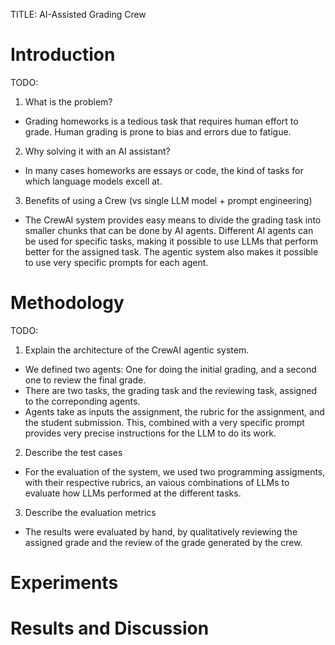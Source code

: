TITLE: AI-Assisted Grading Crew


# Introduction

TODO:
1. What is the problem?
- Grading homeworks is a tedious task that requires human effort to grade. Human grading is prone to bias and errors due to fatigue.
2. Why solving it with an AI assistant?
- In many cases homeworks are essays or code, the kind of tasks for which language models excell at.
3. Benefits of using a Crew (vs single LLM model + prompt engineering)
- The CrewAI system provides easy means to divide the grading task into smaller chunks that can be done by AI agents. Different AI agents can be used for specific tasks, making it possible to use LLMs that perform better for the assigned task. The agentic system also makes it possible to use very specific prompts for each agent.

# Methodology

TODO:
1. Explain the architecture of the CrewAI agentic system.
- We defined two agents: One for doing the initial grading, and a second one to review the final grade.
- There are two tasks, the grading task and the reviewing task, assigned to the correponding agents.
- Agents take as inputs the assignment, the rubric for the assignment, and the student submission. This, combined with a very specific prompt provides very precise instructions for the LLM to do its work.
2. Describe the test cases
- For the evaluation of the system, we used two programming assigments, with their respective rubrics, an vaious combinations of LLMs to evaluate how LLMs performed at the different tasks.
3. Describe the evaluation metrics
- The results were evaluated by hand, by qualitatively reviewing the assigned grade and the review of the grade generated by the crew.

# Experiments


# Results and Discussion

